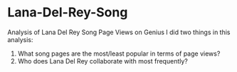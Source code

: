 # Lana-Del-Rey-Song
Analysis of Lana Del Rey Song Page Views on Genius
I did two things in this analysis:
1. What song pages are the most/least popular in terms of page views?
2. Who does Lana Del Rey collaborate with most frequently?
